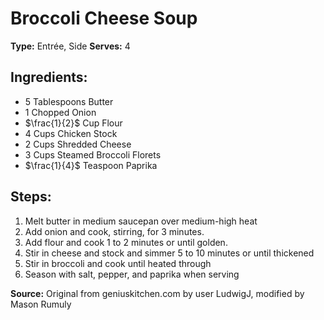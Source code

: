 # Broccoli Cheese Soup

**Type:** Entrée, Side
**Serves:** 4

## Ingredients:
- 5 Tablespoons Butter
- 1 Chopped Onion 
- $\frac{1}{2}$ Cup Flour
- 4 Cups Chicken Stock
- 2 Cups Shredded Cheese
- 3 Cups Steamed Broccoli Florets
- $\frac{1}{4}$ Teaspoon Paprika

## Steps:
1. Melt butter in medium saucepan over medium-high heat
2. Add onion and cook, stirring, for 3 minutes.
3. Add flour and cook 1 to 2 minutes or until golden.
4. Stir in cheese and stock and simmer 5 to 10 minutes or until thickened
5. Stir in broccoli and cook until heated through
6. Season with salt, pepper, and paprika when serving

**Source:** Original from geniuskitchen.com by user LudwigJ, modified by Mason Rumuly
